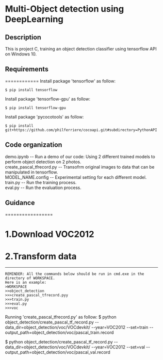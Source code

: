 # Multi-Object detection using DeepLearning

## Description
This is project C, training an object detection classifier using tensorflow API on Windows 10.
## Requirements
============
Install package 'tensorflow' as follow:
```
$ pip install tensorflow
```
Install package 'tensorflow-gpu' as follow:
```
$ pip install tensorflow-gpu
```
Install package 'pycocotools' as follow:
```
$ pip install git+https://github.com/philferriere/cocoapi.git#subdirectory=PythonAPI
```
## Code organization
demo.ipynb -- Run a demo of our code: Using 2 different trained models to perform object detection on 2 photos.<br>
create_pascal_tfrecord.py -- Transofrm original images to data that can be manipulated in tensorflow.<br>
MODEL_NAME.config -- Experimental setting for each different model.<br>
train.py -- Run the training process.<br>
eval.py -- Run the evaluation process.<br>
## Guidance
=================
# 1.Download VOC2012
# 2.Transform data
-----------------
    REMINDER: All the commands below should be run in cmd.exe in the directory of WORKSPACE.
    Here is an example:
    >WORKSPACE
    >>object_detection
    >>>create_pascal_tfrecord.pyy
    >>>train.py
    >>>eval.py
    >>>voc
Running 'create_pascal_tfrecord.py' as follow:
$ python object_detection/create_pascal_tf_record.py 
--data_dir=object_detection/voc/VOCdevkit/ 
--year=VOC2012 
--set=train 
--output_path=object_detection/voc/pascal_train.record

$ python object_detection/create_pascal_tf_record.py 
--data_dir=object_detection/voc/VOCdevkit/ 
--year=VOC2012 
--set=val 
--output_path=object_detection/voc/pascal_val.record
